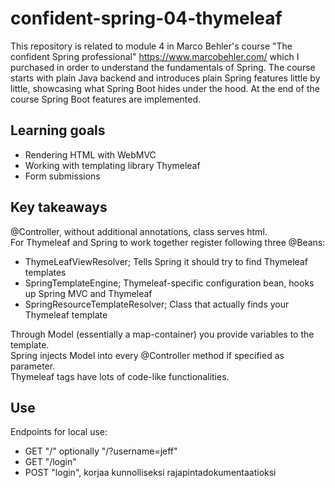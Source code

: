 # confident-spring-04-thymeleaf
This repository is related to module 4 in Marco Behler's course "The confident Spring professional" https://www.marcobehler.com/ which I purchased in order to understand the fundamentals of Spring. The course starts with plain Java backend and introduces plain Spring features little by little, showcasing what Spring Boot hides under the hood. At the end of the course Spring Boot features are implemented.

## Learning goals

- Rendering HTML with WebMVC
- Working with templating library Thymeleaf
- Form submissions

## Key takeaways

@Controller, without additional annotations, class serves html.    
For Thymeleaf and Spring to work together register following three @Beans:  
- ThymeLeafViewResolver; Tells Spring it should try to find Thymeleaf templates  
- SpringTemplateEngine; Thymeleaf-specific configuration bean, hooks up Spring MVC and Thymeleaf  
- SpringResourceTemplateResolver; Class that actually finds your Thymeleaf template

Through Model (essentially a map-container) you provide variables to the template.  
Spring injects Model into every @Controller method if specified as parameter.  
Thymeleaf tags have lots of code-like functionalities.  

## Use
Endpoints for local use:
- GET "/" optionally "/?username=jeff"
- GET "/login"
- POST "login", korjaa kunnolliseksi rajapintadokumentaatioksi 

  
